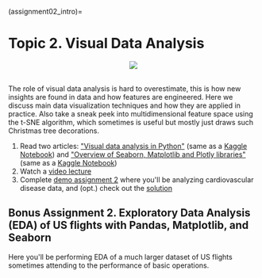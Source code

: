 (assignment02_intro)=

# Topic 2. Visual Data Analysis


<div align="center">
<img src="../../_static/img/topic2-teaser.jpg" /> 
</div>
<br>

The role of visual data analysis is hard to overestimate, this is how new insights are found in data and how features are engineered. Here we discuss main data visualization techniques and how they are applied in practice. Also take a sneak peek into multidimensional feature space using the t-SNE algorithm, which sometimes is useful but mostly just draws such Christmas tree decorations.

1. Read two articles: ["Visual data analysis in Python"](https://mlcourse.ai/articles/topic2-visual-data-analysis-in-python/) (same as a [Kaggle Notebook](https://www.kaggle.com/kashnitsky/topic-2-visual-data-analysis-in-python)) and ["Overview of Seaborn, Matplotlib and Plotly libraries"](https://mlcourse.ai/articles/topic2-part2-seaborn-plotly/) (same as a [Kaggle Notebook](https://www.kaggle.com/kashnitsky/topic-2-part-2-seaborn-and-plotly))
1. Watch a [video lecture](https://www.youtube.com/watch?v=WNoQTNOME5g)
1. Complete [demo assignment 2](https://www.kaggle.com/kashnitsky/a2-demo-analyzing-cardiovascular-data) where you'll be analyzing cardiovascular disease data, and (opt.) check out the [solution](https://www.kaggle.com/kashnitsky/a2-demo-analyzing-cardiovascular-data-solution) 

## Bonus Assignment 2. Exploratory Data Analysis (EDA) of US flights with Pandas, Matplotlib, and Seaborn 

Here you'll be performing EDA of a much larger dataset of US flights sometimes attending to the performance of basic operations.

